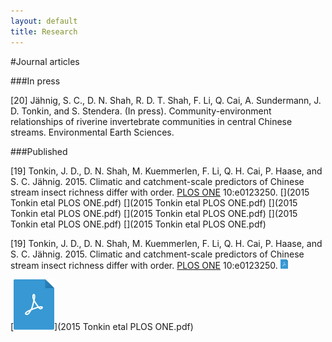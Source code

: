 ```yaml
---
layout: default
title: Research
---
```


#Journal articles  

###In press

[20] Jähnig, S. C., D. N. Shah, R. D. T. Shah, F. Li,  Q. Cai, A. Sundermann, J. D. Tonkin, and S. Stendera. (In press). Community-environment relationships of riverine invertebrate communities in central Chinese streams. Environmental Earth Sciences.

###Published

[19] Tonkin, J. D., D. N. Shah, M. Kuemmerlen, F. Li, Q. H. Cai, P. Haase, and S. C. Jähnig. 2015. Climatic and catchment-scale predictors of Chinese stream insect richness differ with order. <a href="http://dx.doi.org/10.1371/journal.pone.0123250" target="_blank">PLOS ONE</a> 10:e0123250.  [<i class="fa fa-fw fa-file"></i>](2015 Tonkin etal PLOS ONE.pdf) [<i class="fa fa-fw fa-file-o"></i>](2015 Tonkin etal PLOS ONE.pdf) [<i class="fa fa-fw fa-file-text"></i>](2015 Tonkin etal PLOS ONE.pdf)  [<i class="fa fa-fw fa-file-text-o"></i>](2015 Tonkin etal PLOS ONE.pdf) [<i class="fa fa-fw fa-file-code-o"></i>](2015 Tonkin etal PLOS ONE.pdf) [<i class="fa fa-fw fa-file-pdf-o"></i>](2015 Tonkin etal PLOS ONE.pdf)


[19] Tonkin, J. D., D. N. Shah, M. Kuemmerlen, F. Li, Q. H. Cai, P. Haase, and S. C. Jähnig. 2015. Climatic and catchment-scale predictors of Chinese stream insect richness differ with order. <a href="http://dx.doi.org/10.1371/journal.pone.0123250" target="_blank">PLOS ONE</a> 10:e0123250.  <a href="2015 Tonkin etal PLOS ONE.pdf" target="_blank"><img src="pdf-blue.png" alt="broken" style="height: 1.1em"></a> 

[![PDF](pdf-blue.png)](2015 Tonkin etal PLOS ONE.pdf)
